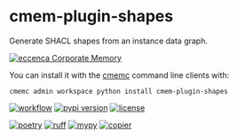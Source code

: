 # cmem-plugin-shapes

Generate SHACL shapes from an instance data graph.

[![eccenca Corporate Memory][cmem-shield]][cmem-link]


You can install it with the [cmemc](https://eccenca.com/go/cmemc) command line clients with:

```
cmemc admin workspace python install cmem-plugin-shapes
```


[![workflow](https://github.com/eccenca/cmem-plugin-shapes/actions/workflows/check.yml/badge.svg)](https://github.com/eccenca/cmem-plugin-shapes/actions) [![pypi version](https://img.shields.io/pypi/v/cmem-plugin-shapes)](https://pypi.org/project/cmem-plugin-shapes) [![license](https://img.shields.io/pypi/l/cmem-plugin-shapes)](https://pypi.org/project/cmem-plugin-shapes)

[![poetry][poetry-shield]][poetry-link] [![ruff][ruff-shield]][ruff-link] [![mypy][mypy-shield]][mypy-link] [![copier][copier-shield]][copier] 

[cmem-link]: https://documentation.eccenca.com
[cmem-shield]: https://img.shields.io/endpoint?url=https://dev.documentation.eccenca.com/badge.json
[poetry-link]: https://python-poetry.org/
[poetry-shield]: https://img.shields.io/endpoint?url=https://python-poetry.org/badge/v0.json
[ruff-link]: https://docs.astral.sh/ruff/
[ruff-shield]: https://img.shields.io/endpoint?url=https://raw.githubusercontent.com/astral-sh/ruff/main/assets/badge/v2.json&label=Code%20Style
[mypy-link]: https://mypy-lang.org/
[mypy-shield]: https://www.mypy-lang.org/static/mypy_badge.svg
[copier]: https://copier.readthedocs.io/
[copier-shield]: https://img.shields.io/endpoint?url=https://raw.githubusercontent.com/copier-org/copier/master/img/badge/badge-grayscale-inverted-border-purple.json


